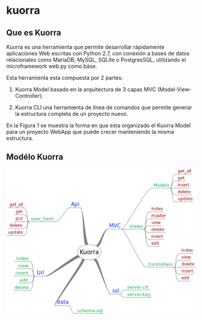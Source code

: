 # kuorra

## Que es Kuorra

Kuorra es una herramienta que permite desarrollar rápidamente aplicaciones Web escritas con Python 2.7, con conexión a bases de datos relacionales como  MariaDB, MySQL, SQLite o PostgresSQL, utilizando el microframework web.py como báse.


Esta herramienta esta compuesta por 2 partes:

  1. Kuorra Model basado en la arquitectura de 3 capas MVC (Model-View-Controller).

  2. Kuorra CLI una herramienta de línea de comandos que permite generar la estructura completa de un proyecto nuevo.

En la Figura 1 se muestra la forma en que esta organizado el Kuorra Model para un proyecto WebApp que puede crecer manteniendo la misma estructura.
## Modélo Kuorra

![Alt text](images/kuorra.png?raw=true "Modélo Kuorra")

